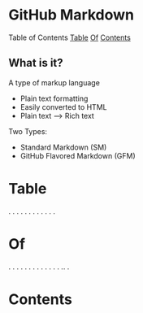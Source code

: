 # GitHub Markdown

Table of Contents
[Table](https://github.com/taylordusting/s15_Taylor_markdown/edit/master/README.md#Table)
[Of](https://github.com/taylordusting/s15_Taylor_markdown/edit/master/README.md#Of)
[Contents](https://github.com/taylordusting/s15_Taylor_markdown/edit/master/README.md#Contents)
## What is it?
A type of markup language
* Plain text formatting
* Easily converted to HTML
* Plain text --> Rich text

Two Types:
* Standard Markdown (SM)
* GitHub Flavored Markdown (GFM)

# Table 
.
.
.
.
.
.
.
.
.
.
.
.
# Of
.
.
.
.
.
.
.
.
.
.
.
.
.
..
.
# Contents
